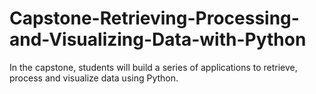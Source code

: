 # Capstone-Retrieving-Processing-and-Visualizing-Data-with-Python
In the capstone, students will build a series of applications to retrieve, process and visualize data using Python.
